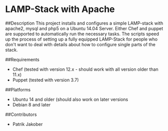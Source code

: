 # LAMP-Stack with Apache

##Description
This project installs and configures a simple LAMP-stack with apache2, mysql and php5 on a Ubuntu 14.04 Server.
Either Chef and puppet are supported to automatically run the necessary tasks. The scripts speed up the process of setting up a fully equipped LAMP-Stack for people who don't want to deal with details about how to configure single parts of the stack.

##Requirements
* Chef (tested with version 12.x - should work with all version older than 11.x)
* Puppet (tested with version 3.7)

##Platforms
* Ubuntu 14 and older (should also work on later versions
* Debian 8 and later

##Contributors
* Patrik Jakober


